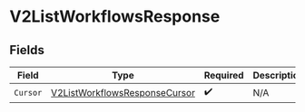 # V2ListWorkflowsResponse


## Fields

| Field                                                                                 | Type                                                                                  | Required                                                                              | Description                                                                           |
| ------------------------------------------------------------------------------------- | ------------------------------------------------------------------------------------- | ------------------------------------------------------------------------------------- | ------------------------------------------------------------------------------------- |
| `Cursor`                                                                              | [V2ListWorkflowsResponseCursor](../../models/shared/v2listworkflowsresponsecursor.md) | :heavy_check_mark:                                                                    | N/A                                                                                   |